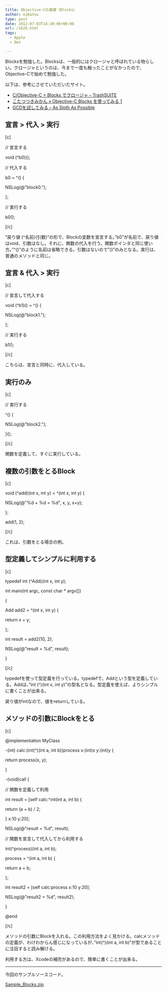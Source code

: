 ```yaml
---
title: Objective-Cの基礎（Blocks）
author: eiKatou
type: post
date: 2012-07-03T14:30:06+00:00
url: /1626.html
tags:
  - Apple
  - Dev

---
```

Blocksを勉強した。Blocksは、一般的にはクロージャと呼ばれている物らしい。クロージャというのは、今まで一度も触ったことがなかったので、Objective-Cで始めて勉強した。

以下は、参考にさせていただいたサイト。

  * [C/Objective-C + Blocks でクロージャ &#8211; TrashSUITE][1]
  * [こたつつきみかん » Objective-C Blocks を使ってみる 1][2]
  * [GCDを試してみる &#8211; As Sloth As Possible][3]

<!--more-->

## 宣言 > 代入 > 実行

[c]
  
// 宣言する
  
void (^b0)();
  
// 代入する
  
b0 = ^() {
      
NSLog(@"block0.");
  
};
  
// 実行する
  
b0();
  
[/c]
  
”戻り値 (^名前)(引数)”の形で、Blockの変数を宣言する。”b0”が名前で、戻り値はvoid、引数はなし。それに、関数の代入を行う。関数ポインタと同じ使い方。”^()”のように名前は省略できる。引数はないので”()”のみとなる。実行は、普通のメソッドと同じ。

## 宣言 & 代入 > 実行

[c]
  
// 宣言して代入する
  
void (^b1)() = ^() {
      
NSLog(@"block1.");
  
};
  
// 実行する
  
b1();
  
[/c]
  
こちらは、宣言と同時に、代入している。 

## 実行のみ

[c]
  
// 実行する
  
^() {
      
NSLog(@"block2.");
  
}();
  
[/c]
  
関数を定義して、すぐに実行している。 

## 複数の引数をとるBlock

[c]
  
void (^add)(int x, int y) = ^(int x, int y) {
      
NSLog(@"%d + %d = %d", x, y, x+y);
  
};
  
add(1, 2);
  
[/c]
  
これは、引数をとる場合の例。 

## 型定義してシンプルに利用する

[c]
  
typedef int (^Add)(int x, int y);

int main(int argc, const char * argv[])
  
{
          
Add add2 = ^(int x, int y) {
              
return x + y;
          
};
          
int result = add2(10, 2);
          
NSLog(@"result = %d", result);
  
}
  
[/c]
  
typedefを使って型定義を行っている。typedefで、Addという型を定義している。Addは、”int (^)(int x, int y)”の型名となる。型定義を使えば、よりシンプルに書くことが出来る。
  
戻り値がintなので、値をreturnしている。 

## メソッドの引数にBlockをとる

[c]
  
@implementation MyClass

-(int) calc:(int(^)(int a, int b))process x:(int)x y:(int)y {
      
return process(x, y);
  
}

-(void)call {
      
// 関数を定義して利用
      
int result = [self calc:^int(int a, int b) {
          
return (a + b) / 2;
      
} x:10 y:20];

NSLog(@"result = %d", result);

// 関数を宣言して代入してから利用する
      
int(^process)(int a, int b);
      
process = ^(int a, int b) {
          
return a + b;
      
};
      
int result2 = [self calc:process x:10 y:20];
      
NSLog(@"result2 = %d", result2);
  
}

@end

[/c]
  
メソッドの引数にBlockを入れる。この利用方法をよく見かける。calcメソッドの定義が、わけわからん感じになっているが、”int(^)(int a, int b)”が型であることに注目すると読み解ける。
  
利用する方は、Xcodeの補完があるので、簡単に書くことが出来る。 

* * *

今回のサンプルソースコード。
  
[Sample_Blocks.zip][4]

 [1]: http://d.hatena.ne.jp/trashsuite/20100414/1271252150
 [2]: http://www.lifeaether.com/overtaker/blog/?p=1122
 [3]: http://blog.livedoor.jp/faulist/archives/1471730.html
 [4]: http://eikatou.net/blog/wp-content/uploads/2012/07/Sample_Blocks.zip
